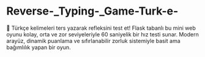 # Reverse-_Typing-_Game-Turk-e-
🎯 Türkçe kelimeleri ters yazarak refleksini test et! Flask tabanlı bu mini web oyunu kolay, orta ve zor seviyeleriyle 60 saniyelik bir hız testi sunar. Modern arayüz, dinamik puanlama ve sıfırlanabilir zorluk sistemiyle basit ama bağımlılık yapan bir oyun.

